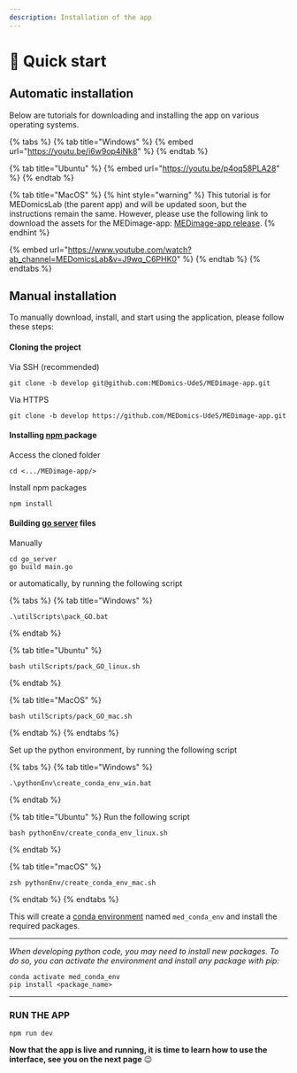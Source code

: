 ```yaml
---
description: Installation of the app
---
```


# 👊 Quick start

## Automatic installation

Below are tutorials for downloading and installing the app on various operating systems.

{% tabs %}
{% tab title="Windows" %}
{% embed url="https://youtu.be/i6w9op4iNk8" %}
{% endtab %}

{% tab title="Ubuntu" %}
{% embed url="https://youtu.be/p4oq58PLA28" %}
{% endtab %}

{% tab title="MacOS" %}
{% hint style="warning" %}
This tutorial is for MEDomicsLab (the parent app) and will be updated soon, but the instructions remain the same. However, please use the following link to download the assets for the MEDimage-app: [MEDimage-app release](https://github.com/MEDomics-UdeS/MEDimage-app/releases/tag/v0.0.1).&#x20;
{% endhint %}

{% embed url="https://www.youtube.com/watch?ab_channel=MEDomicsLab&v=J9wq_C6PHK0" %}
{% endtab %}
{% endtabs %}

## Manual installation

To manually download, install, and start using the application, please follow these steps:

#### Cloning the project

Via SSH (recommended)

```
git clone -b develop git@github.com:MEDomics-UdeS/MEDimage-app.git
```

Via HTTPS

```
git clone -b develop https://github.com/MEDomics-UdeS/MEDimage-app.git
```

#### Installing [npm ](https://www.npmjs.com/)package

Access the cloned folder

```
cd <.../MEDimage-app/>
```

Install npm packages

```
npm install
```

#### Building [go server](https://go.dev/) files

Manually

```
cd go_server
go build main.go
```

or automatically, by running the following script

{% tabs %}
{% tab title="Windows" %}
```
.\utilScripts\pack_GO.bat
```
{% endtab %}

{% tab title="Ubuntu" %}
```
bash utilScripts/pack_GO_linux.sh
```
{% endtab %}

{% tab title="MacOS" %}
```
bash utilScripts/pack_GO_mac.sh
```
{% endtab %}
{% endtabs %}

Set up the python environment, by running the following script

{% tabs %}
{% tab title="Windows" %}
```
.\pythonEnv\create_conda_env_win.bat
```
{% endtab %}

{% tab title="Ubuntu" %}
Run the following script

```
bash pythonEnv/create_conda_env_linux.sh
```
{% endtab %}

{% tab title="macOS" %}
```
zsh pythonEnv/create_conda_env_mac.sh
```
{% endtab %}
{% endtabs %}

This will create a [conda environment](https://conda.io/projects/conda/en/latest/user-guide/tasks/manage-environments.html) named `med_conda_env` and install the required packages.

***

_When developing python code, you may need to install new packages. To do so, you can activate the environment and install any package with pip:_

```
conda activate med_conda_env
pip install <package_name>
```

***

### RUN THE APP

```
npm run dev
```

**Now that the app is live and running, it is time to learn how to use the interface, see you on the next page** :wink:
